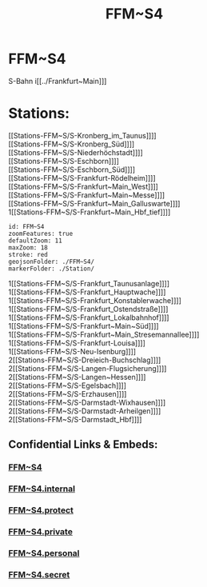 ﻿---
location: [ 50.05278 , 8.665833 ] 
type: geo-Region
title: FFM~S4

license: CC BY-SA 4.0
source: https://datahub.io/core/country-codes
isDeleted: false
isReadOnly: false
draft: false
confidential: public

tags:
- geo/Country/Region
aliases:
- FFM~S4

Languages:
- de

cssclasses: geo-Region
publish: true
linkTitle: 
keywords: 
layout: 
publishDate: 
expiryDate: 
---

# FFM~S4

S-Bahn i[[../Frankfurt~Main]]]  

# Stations: 
[[Stations-FFM~S/S-Kronberg_im_Taunus]]]]  
[[Stations-FFM~S/S-Kronberg_Süd]]]]  
[[Stations-FFM~S/S-Niederhöchstadt]]]]  
[[Stations-FFM~S/S-Eschborn]]]]  
[[Stations-FFM~S/S-Eschborn_Süd]]]]  
[[Stations-FFM~S/S-Frankfurt-Rödelheim]]]]  
[[Stations-FFM~S/S-Frankfurt~Main_West]]]]  
[[Stations-FFM~S/S-Frankfurt~Main~Messe]]]]  
[[Stations-FFM~S/S-Frankfurt~Main_Galluswarte]]]]  
1[[Stations-FFM~S/S-Frankfurt~Main_Hbf_tief]]]]  

```leaflet
id: FFM~S4
zoomFeatures: true 
defaultZoom: 11 
maxZoom: 18
stroke: red
geojsonFolder: ./FFM~S4/
markerFolder: ./Station/
```

1[[Stations-FFM~S/S-Frankfurt_Taunusanlage]]]]  
1[[Stations-FFM~S/S-Frankfurt_Hauptwache]]]]  
1[[Stations-FFM~S/S-Frankfurt_Konstablerwache]]]]  
1[[Stations-FFM~S/S-Frankfurt_Ostendstraße]]]]  
1[[Stations-FFM~S/S-Frankfurt_Lokalbahnhof]]]]  
1[[Stations-FFM~S/S-Frankfurt~Main~Süd]]]]  
1[[Stations-FFM~S/S-Frankfurt~Main_Stresemannallee]]]]  
1[[Stations-FFM~S/S-Frankfurt-Louisa]]]]  
1[[Stations-FFM~S/S-Neu-Isenburg]]]]  
2[[Stations-FFM~S/S-Dreieich-Buchschlag]]]]  
2[[Stations-FFM~S/S-Langen-Flugsicherung]]]]  
2[[Stations-FFM~S/S-Langen~Hessen]]]]  
2[[Stations-FFM~S/S-Egelsbach]]]]  
2[[Stations-FFM~S/S-Erzhausen]]]]  
2[[Stations-FFM~S/S-Darmstadt-Wixhausen]]]]  
2[[Stations-FFM~S/S-Darmstadt-Arheilgen]]]]  
2[[Stations-FFM~S/S-Darmstadt_Hbf]]]]  


## Confidential Links & Embeds: 

### [FFM~S4](/_public/Earth/Continent/Europe/Europe~Central/Germany/Germany~West/Hessen/counties~Hessen/Frankfurt~Main/FFM~S4.md) 

### [FFM~S4.internal](/_internal/Earth/Continent/Europe/Europe~Central/Germany/Germany~West/Hessen/counties~Hessen/Frankfurt~Main/FFM~S4.internal.md) 

### [FFM~S4.protect](/_protect/Earth/Continent/Europe/Europe~Central/Germany/Germany~West/Hessen/counties~Hessen/Frankfurt~Main/FFM~S4.protect.md) 

### [FFM~S4.private](/_private/Earth/Continent/Europe/Europe~Central/Germany/Germany~West/Hessen/counties~Hessen/Frankfurt~Main/FFM~S4.private.md) 

### [FFM~S4.personal](/_personal/Earth/Continent/Europe/Europe~Central/Germany/Germany~West/Hessen/counties~Hessen/Frankfurt~Main/FFM~S4.personal.md) 

### [FFM~S4.secret](/_secret/Earth/Continent/Europe/Europe~Central/Germany/Germany~West/Hessen/counties~Hessen/Frankfurt~Main/FFM~S4.secret.md) 
